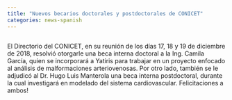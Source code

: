 ```yaml
---
title: "Nuevos becarios doctorales y postdoctorales de CONICET"
categories: news-spanish
---
```


<div class="image-post-container">
    <img src="http://www.hamartia.com.ar/wp-content/uploads/2019/04/By7mNb-OZ_1256x620-e1554905599245.jpg" title="" />
</div>

El Directorio del CONICET, en su reunión de los días 17, 18 y 19 de diciembre de 2018, resolvió otorgarle una beca interna doctoral a la Ing. Camila García, quien se incorporará a Yatiris para trabajar en un proyecto enfocado al análisis de malformaciones arteriovenosas. Por otro lado, también se le adjudicó al Dr. Hugo Luis Manterola una beca interna postdoctoral, durante la cual investigará en modelado del sistema cardiovascular. Felicitaciones a ambos!
